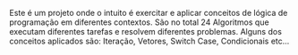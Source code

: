 Este é um projeto onde o intuito é exercitar e aplicar conceitos de lógica de programação em diferentes contextos. São no total 24 Algoritmos que executam diferentes tarefas e resolvem diferentes problemas. Alguns dos conceitos aplicados são: Iteração, Vetores, Switch Case, Condicionais etc...

